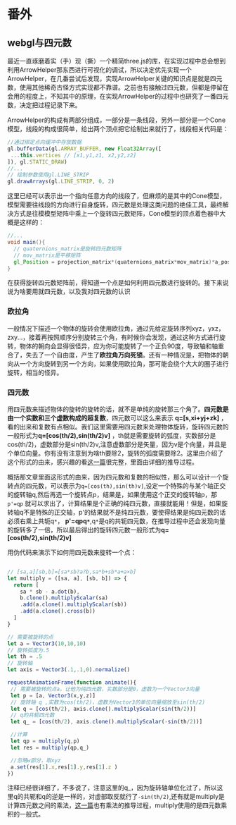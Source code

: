 # 番外
## webgl与四元数
最近一直琢磨着实（手）现（撕）一个精简three.js的库，在实现过程中总会想到利用ArrowHelper那东西进行可视化的调试，所以决定优先实现一个ArrowHelper，在几番尝试后发现，实现ArrowHelper关键的知识点是就是四元数，使用其他稀奇古怪方式实现都不靠谱。之前也有接触过四元数，但都是停留在会用的程度上，不知其中的原理，在实现ArrowHelper的过程中也研究了一番四元数，决定把过程记录下来。

ArrowHelper的构成有两部分组成，一部分是一条线段，另外一部分是一个Cone模型，线段的构成很简单，给出两个顶点把它绘制出来就行了，线段相关代码是：
```js
//通过绑定点向缓冲中存放数据
gl.bufferData(gl.ARRAY_BUFFER, new Float32Array([
 ...this.vertices // [x1,y1,z1, x2,y2,z2]
]), gl.STATIC_DRAW)
//...
// 绘制参数使用gl.LINE_STRIP
gl.drawArrays(gl.LINE_STRIP, 0, 2)
```
这里已经可以表示出一个指向任意方向的线段了，但麻烦的是其中的Cone模型，模型需要往线段的方向进行自身旋转，四元数是处理这类问题的绝佳工具，最终解决方式是往模模型矩阵中乘上一个旋转四元数矩阵，Cone模型的顶点着色器中大概是这样的：
```glsl
//...
void main(){
  // quaternions_matrix是旋转四元数矩阵
  // mov_matrix是平移矩阵
  gl_Position = projection_matrix*(quaternions_matrix*mov_matrix)*a_position;
}
```
在获得旋转四元数矩阵前，得知道一个点是如何利用四元数进行旋转的。接下来说说为啥要用就四元数，以及我对四元数的认识

### 欧拉角
一般情况下描述一个物体的旋转会使用欧拉角，通过先给定旋转序列xyz，yxz，zxy...，接着再按照顺序分别旋转三个角，有时候你会发现，通过这种方式进行旋转，物体的朝向会显得很怪异，应为你可能旋转了一个正负90度，导致轴和轴重合了，失去了一个自由度，产生了**欧拉角万向死锁**。还有一种情况是，把物体的朝向从一个方向旋转到另一个方向，如果使用欧拉角，那可能会绕个大大的圈子进行旋转，相当的怪异。

### 四元数
用四元数来描述物体的旋转的旋转的话，就不是单纯的旋转那三个角了。**四元数是由一个实数和三个虚数构成的超复数**，四元数可以这么来表示 **q=[s,xi+yj+zk]** ，看的出来和复数有点相似。我们这里需要用四元数来处理物体旋转，旋转四元数的一般形式为**q=[cos(th/2),sin(th/2)v]** ，th就是需要旋转的弧度，实数部分是cos(th/2)，虚数部分是sin(th/2)v,注意虚数部分是矢量，因为v是个向量，并且是个单位向量。你有没有注意到为啥th要除2，旋转的弧度需要除2。这里由介绍了这个形式的由来，感兴趣的看[这一篇](https://www.3dgep.com/understanding-quaternions/)很完整，里面由详细的推导过程。

概括那文章里面这形式的由来，因为四元数和复数的相似性，那么可以设计一个旋转点的四元数，可以表示为`q=[cos(th),sin(th)v]`,设定一个特殊的与某个轴正交的旋转轴q,然后再选一个旋转点p，结果是，如果使用这个正交的旋转轴p，那`p'=qp` 就可以求出了，计算结果是个正确的纯四元数，直接就能用！但是，如果旋转轴q不是特殊的正交轴，p'的结果就不是纯四元数，要使得结果是纯四元数的话必须右乘上共轭q`*`， **p'=qpq`*`**,q`*`是q的共轭四元数，在推导过程中还会发现向量的旋转多了一倍，所以最后得出的旋转四元数一般形式为**q=[cos(th/2),sin(th/2)v]**

用伪代码来演示下如何用四元数来旋转一个点：
```js

// [sa,a][sb,b]=[sa*sb?a?b,sa*b+sb*a+a×b]
let multiply = ([sa, a], [sb, b]) => {
  return [
    sa * sb - a.dot(b),
    b.clone().multiplyScalar(sa)
    .add(a.clone().multiplyScalar(sb))
    .add(a.clone().cross(b))
  ]
}

// 需要被旋转的点
let a = Vector3(10,10,10)
// 旋转弧度为.5
let th = .5
// 旋转轴
let axis = Vector3(.1,.1,0).normalize()

requestAnimationFrame(function animate(){
 // 需要被旋转的点a，让他为纯四元数，实数部分是0，虚数为一个Vector3向量
 let p = [a, Vector3(x,y,z)]
 // 旋转轴 q ,实数为cos(th/2)，虚数为Vector3的单位向量缩放至sin(th/2)
 let q = [cos(th/2), axis.clone().multiplyScalar(sin(th/2))]
 // q的共轭四元数
 let q_ = [cos(th/2), axis.clone().multiplyScalar(-sin(th/2))]

 //计算
 let qp = multiply(q,p)
 let res = multiply(qp,q_)

 //忽略w部分，取xyz
 a.set(res[1].x,res[1].y,res[1].z )
})

```
注释已经很详细了，不多说了，注意这里的q_，因为旋转轴单位化过了，所以这里q的共轭和q的逆是一样的，对虚部取反就行了`-sin(th/2)`,还有就是multiply是计算四元数之间的乘法，[这一篇](https://www.3dgep.com/understanding-quaternions/)也有乘法的推导过程，multiply使用的是四元数乘积的一般式。





